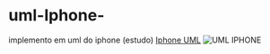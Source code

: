 # uml-Iphone-
implemento em uml do iphone (estudo)
[Iphone UML](java\estudo\estudo\uml-Iphone-\ClasseUML.png)
![UML IPHONE](https://lucid.app/lucidchart/59e90d2a-fc0f-4ceb-8e2c-910c44a8b7e5/edit?viewport_loc=29%2C-95%2C2444%2C1319%2CHWEp-vi-RSFO&invitationId=inv_e2f0f2d6-4714-4644-be11-e2ce9037254f)